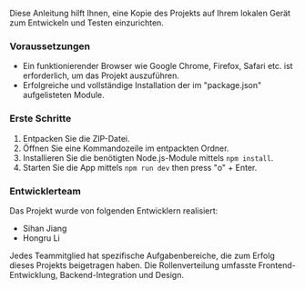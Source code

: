 Diese Anleitung hilft Ihnen, eine Kopie des Projekts auf Ihrem lokalen Gerät zum Entwickeln und Testen einzurichten.

### Voraussetzungen
- Ein funktionierender Browser wie Google Chrome, Firefox, Safari etc. ist erforderlich, um das Projekt auszuführen.
- Erfolgreiche und vollständige Installation der im "package.json" aufgelisteten Module.

### Erste Schritte
1. Entpacken Sie die ZIP-Datei.
2. Öffnen Sie eine Kommandozeile im entpackten Ordner. 
3. Installieren Sie die benötigten Node.js-Module mittels `npm install`.
4. Starten Sie die App mittels `npm run dev` then press "o" + Enter.

### Entwicklerteam
Das Projekt wurde von folgenden Entwicklern realisiert:
- Sihan Jiang
- Hongru Li

Jedes Teammitglied hat spezifische Aufgabenbereiche, die zum Erfolg dieses Projekts beigetragen haben. Die Rollenverteilung umfasste Frontend-Entwicklung, Backend-Integration und Design.
